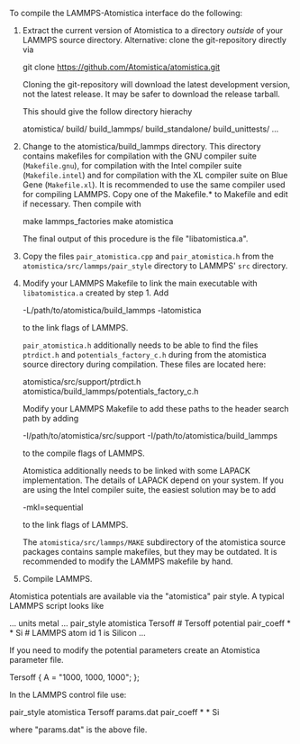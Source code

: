 To compile the LAMMPS-Atomistica interface do the following:

1. Extract the current version of Atomistica to a directory _outside_ of your
   LAMMPS source directory. Alternative: clone the git-repository directly via

     git clone https://github.com/Atomistica/atomistica.git

   Cloning the git-repository will download the latest development version, not
   the latest release. It may be safer to download the release tarball.

   This should give the follow directory hierachy

     atomistica/
        build/
        build_lammps/
        build_standalone/
        build_unittests/
        ...

2. Change to the atomistica/build_lammps directory. This directory contains
   makefiles for compilation with the GNU compiler suite (`Makefile.gnu`),
   for compilation with the Intel compiler suite (`Makefile.intel`) and for
   compilation with the XL compiler suite on Blue Gene (`Makefile.xl`). It is
   recommended to use the same compiler used for compiling LAMMPS. Copy one of
   the Makefile.* to Makefile and edit if necessary. Then compile with

    make lammps_factories
    make atomistica

   The final output of this procedure is the file "libatomistica.a".

2. Copy the files `pair_atomistica.cpp` and `pair_atomistica.h` from the
   `atomistica/src/lammps/pair_style` directory to LAMMPS' `src` directory.

3. Modify your LAMMPS Makefile to link the main executable with
   `libatomistica.a` created by step 1. Add

     -L/path/to/atomistica/build_lammps -latomistica

   to the link flags of LAMMPS.

   `pair_atomistica.h` additionally needs
   to be able to find the files `ptrdict.h` and `potentials_factory_c.h` during
   from the atomistica source directory during compilation. These files are
   located here:

     atomistica/src/support/ptrdict.h 
     atomistica/build_lammps/potentials_factory_c.h

   Modify your LAMMPS Makefile to add these paths to the header search path by
   adding

     -I/path/to/atomistica/src/support -I/path/to/atomistica/build_lammps

   to the compile flags of LAMMPS.

   Atomistica additionally needs to be linked with some LAPACK implementation.
   The details of LAPACK depend on your system. If you are using the Intel
   compiler suite, the easiest solution may be to add

     -mkl=sequential

   to the link flags of LAMMPS.

   The `atomistica/src/lammps/MAKE` subdirectory of the atomistica source
   packages contains sample makefiles, but they may be outdated. It is
   recommended to modify the LAMMPS makefile by hand.

4. Compile LAMMPS. 

Atomistica potentials are available via the "atomistica" pair style. A typical
LAMMPS script looks like

  ...
  units metal
  ...
  pair_style atomistica Tersoff   # Tersoff potential
  pair_coeff * * Si           # LAMMPS atom id 1 is Silicon
  ...

If you need to modify the potential parameters create an Atomistica parameter file.

  Tersoff {
    A = "1000, 1000, 1000";
  };

In the LAMMPS control file use:

  pair_style atomistica Tersoff params.dat
  pair_coeff * * Si

where "params.dat" is the above file.
